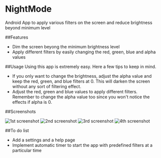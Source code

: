 # NightMode
Android App to apply various filters on the screen and reduce brightness beyond minimum level

##Features
* Dim the screen beyong the minimum brightness level
* Apply different filters by easily changing the red, green, blue and alpha values

##Usage
  Using this app is extremely easy. Here a few tips to keep in mind.
  * If you only want to change the brightness, adjust the alpha value and keep the red, green, and blue filters at 0. This will darken the screen without any sort of filtering effect.
  * Adjust the red, green and blue values to apply different filters. Remember to change the alpha value too since you won't notice the effects if alpha is 0. 
  
##Screenshots
 
![1st screenshot](https://raw.githubusercontent.com/sarbajitsaha/NightMode/master/Screenshots/1.png)
![2nd screenshot](https://raw.githubusercontent.com/sarbajitsaha/NightMode/master/Screenshots/2.png)
![3rd screenshot](https://raw.githubusercontent.com/sarbajitsaha/NightMode/master/Screenshots/3.png)
![4th screenshot](https://raw.githubusercontent.com/sarbajitsaha/NightMode/master/Screenshots/4.png)

##To do list
* Add a settings and a help page
* Implement automatic timer to start the app with predefined filters at a particular time
